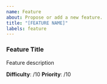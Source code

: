 ```yaml
---
name: Feature
about: Propose or add a new feature.
title: "[FEATURE NAME]"
labels: feature
---
```


### Feature Title

Feature description

**Difficulty**: /10
**Priority**: /10